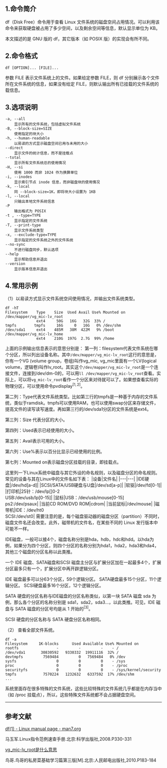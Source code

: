## 1.命令简介
df（Disk Free）命令用于查看 Linux 文件系统的磁盘空间占用情况。可以利用该命令来获取硬盘被占用了多少空间，以及剩余空间等信息，默认显示单位为 KB。

本文描述的是 GNU 版的 df，其它版本（如 POSIX 版）的实现会有所不同。

## 2.命令格式
```
df [OPTION]... [FILE]...
```
参数 FILE 表示文件系统上的文件。如果给定参数 FILE，则 df 分别展示各个文件所在文件系统的信息，如果没有给定 FILE，则默认输出所有已挂载的文件系统的载信息。

## 3.选项说明
```
-a, --all
	显示所有的文件系统，包括虚拟文件系统
-B, --block-size=SIZE
	使用指定的块大小
-h, --human-readable
	以易读的方式显示磁盘空间已用与未用的大小
--direct
	显示文件的统计信息，而不是挂载点
--total
	显示所有文件系统总的使用情况
-H, --si
	使用 1000 而非 1024 作为换算单位
-i, --inodes
	显示索引节点 inode 信息，而非磁盘块的使用情况
-k, --local
	同 --block-size=1K，即将块大小设置为 1KB
-l, --local
	只输出本地文件系统信息
-P
	输出格式为 POSIX
-t , --type=TYPE
	显示指定的文件系统
-T, --print-type
	显示文件系统类型
-x, --exclude-type=TYPE
	显示指定的文件系统之外的文件系统
--no-sync
	不进行磁盘同步，默认选项
--help
	显示帮助信息并退出
--version
	显示版本信息并退出
```
## 4.常用示例
（1）以易读方式显示文件系统空间使用情况，并输出文件系统类型。
```
df -hT
Filesystem    Type    Size  Used Avail Use% Mounted on
/dev/mapper/vg_mic-lv_root
              ext4     50G   16G   32G  33% /
tmpfs        tmpfs     16G     0   16G   0% /dev/shm
/dev/sda1     ext4    485M   38M  422M   9% /boot
/dev/mapper/vg_mic-lv_home
              ext4    210G  197G  2.7G  99% /home
```
上面的示例输出信息表示的意思分别是：
第一列：filesystem代表文件系统在哪个分区，所以列出设备名称。其中`/dev/mapper/vg_mic-lv_root`这行的意思是，你有一个VG (volume group，卷组)叫作vg_mic, vg\_mic里面有一个LV(logical volume，逻辑卷)叫作lv\_root。其实这个`/dev/mapper/vg_mic-lv_root`是一个连接文件，连接到/dev/dm-0的，可以用`ll /dev/mapper/vg_mic-lv_root`查看。实际上，可以将`vg_mic-lv_root`看作一个分区来对待就可以了。如果想查看实际的物理分区，可以使用命令pvdisplay$^{[1,2]}$。

第二列：Type代表文件系统类型。比如第三行的tmpfs是一种基于内存的文件系统，类似于ramdisk。tmpfs可以使用RAM，也可以使用swap分区来存储文件，提高文件的读写读写速度。再如第三行的/dev/sda1分区的文件系统是ext4。

第三列：Size 代表分区的大小。

第四列：Used表示已经使用的大小。

第五列：Avail表示可用的大小。

第六列：Use%表示以百分比显示已经使用的比例。

第七列：Mounted on表示磁盘分区挂载的目录，即挂载点。

这里列一下Linux系统中磁盘与其它外设的命名规则，以及磁盘分区的命名规则。常见的设备与其在Linux中的文件名如下表：
|设备|文件名|
|---|---|
|IDE硬盘|/dev/hd[a-d]|
|SCSI/SATA/USB硬盘与U盘|/dev/sd[a-p]|
|软驱|/dev/fd[0-1]|
|打印机|25针：/dev/lp[]0-2<br>USB:/dev/usb/lp[0-15]|
|鼠标|USB：/dev/usb/mouse[0-15]<br>ps2:/dev/psaux|
|当前CD ROM/DVD ROM|cdrom|
|当前鼠标|/dev/mouse|
|磁带机|IDE：/dev/ht0<br>SCSI:/dev/st0|
需要注意的是，每个磁盘驱动器的磁盘分区（partition）不同时，磁盘文件名还会改变。此外，磁带机的文件名，在某些不同的 Linux 发行版本中可能不一样。

IDE磁盘，一般可以接4个，磁盘名称分别是hda，hdb，hdc和hdd。以hda为例，如果分为四个分区，则四个分区的名称分别为hda1，hda2，hda3和hda4，其他三个磁盘的分区名称以此类推。

一个 IDE 磁盘、SATA磁盘和SCSI 磁盘主分区与扩展分区加在一起最多4个，扩展分区最多只有一个，扩展分区中再开辟逻辑分区。

IDE 磁盘最多可以分63个分区，59个逻辑分区。
SATA硬盘最多15个分区，11个逻辑分区。
SCSI硬盘最多16个分区，12个逻辑分区。

SATA 硬盘的分区名称与IDE磁盘的分区名称类似，以第一块 SATA 磁盘 sda 为例，那么各个分区的名称分别是 sda1，sda2，sda3...，以此类推。可见，IDE 磁盘与 SATA 磁盘的分区号均是从 1 开始的$^{[3]}$。

SCSI 硬盘的分区名称与 SATA 硬盘分区名称相同。

（2） 查看全部文件系统。
```
df -a
Filesystem     1K-blocks      Used Available Use% Mounted on
rootfs                 -         -         -    - /
/dev/vda1       30830592   9330332  19911116  32% /
devtmpfs         7569484         0   7569484   0% /dev
sysfs                  0         0         0    - /sys
proc                   0         0         0    - /proc
securityfs             0         0         0    - /sys/kernel/security
tmpfs            7570224   1232632   6337592  17% /dev/shm
...
```
系统里面存在很多特殊的文件系统，这些比较特殊的文件系统几乎都是在内存当中（如 /proc 挂载点），所以，这些特殊文件系统都不会占据硬盘空间。

---
## 参考文献
[df(1) - Linux manual page - man7.org](http://man7.org/linux/man-pages/man1/df.1.html)

马玉军.Linux指令范例速查手册.北京:科学出版社,2008.P330-331

[vg_mic-lv_root是什么意思](https://zhidao.baidu.com/question/416183903.html)

鸟哥.鸟哥的私房菜基础学习篇第三版[M].北京:人民邮电出版社,2010.P183-184 

<Vssue title="df" />